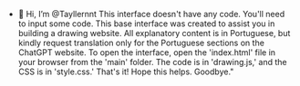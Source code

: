 - 👋 Hi, I’m @Tayllernnt
This interface doesn't have any code. You'll need to input some code. This base interface was created to assist you in building
a drawing website. All explanatory content is in Portuguese, but kindly request translation only for the Portuguese sections on
the ChatGPT website. To open the interface, open the 'index.html' file in your browser from the 'main' folder. The code is in 'drawing.js,'
 and the CSS is in 'style.css.' That's it! Hope this helps. Goodbye."
